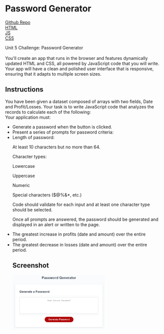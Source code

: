 #
<h1>Password Generator</h1>

[Github Repo](https://github.com/damianfearon/Easy-Peasy-Password-Generator)</br>
[HTML](https://github.com/damianfearon/Easy-Peasy-Password-Generator/blob/main/index.html)</br>
[JS](https://github.com/damianfearon/Easy-Peasy-Password-Generator/blob/main/script.js)</br>
[CSS](https://github.com/damianfearon/Easy-Peasy-Password-Generator/blob/main/style.css)</br>


Unit 5 Challenge: Password Generator </br>
<br> You'll create an app that runs in the browser and features dynamically updated HTML and CSS, all powered by JavaScript code that you will write. Your app will have a clean and polished user interface that is responsive, ensuring that it adapts to multiple screen sizes. </br>

<h2>Instructions</h2>
You have been given a dataset composed of arrays with two fields, Date and Profit/Losses.
Your task is to write JavaScript code that analyzes the records to calculate each of the following: </br>
Your application must:

<ul>
 <li>
Generate a password when the button is clicked.</li>
<li>Present a series of prompts for password criteria:</li>
<li>Length of password:

At least 10 characters but no more than 64.

Character types:

Lowercase

Uppercase

Numeric

Special characters ($@%&*, etc.)

Code should validate for each input and at least one character type should be selected.

Once all prompts are answered, the password should be generated and displayed in an alert or written to the page.</li>
<li>The greatest increase in profits (date and amount) over the entire period. </li>
<li>The greatest decrease in losses (date and amount) over the entire period. </li>

<h2>Screenshot</h2>

<img
  src="assets\05-javascript-challenge-demo.png"
  alt="Alt text"
  title="Optional title"
  style="display: inline-block; margin: 0 auto; max-width: 300px">


